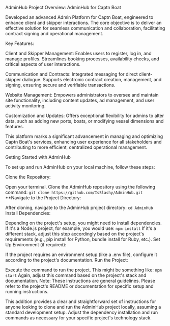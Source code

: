 AdminHub
Project Overview: AdminHub for Captn Boat

Developed an advanced Admin Platform for Captn Boat, engineered to enhance client and skipper interactions. The core objective is to deliver an effective solution for seamless communication and collaboration, facilitating contract signing and operational management.

Key Features:

Client and Skipper Management: Enables users to register, log in, and manage profiles. Streamlines booking processes, availability checks, and critical aspects of user interactions.

Communication and Contracts: Integrated messaging for direct client-skipper dialogue. Supports electronic contract creation, management, and signing, ensuring secure and verifiable transactions.

Website Management: Empowers administrators to oversee and maintain site functionality, including content updates, ad management, and user activity monitoring.

Customization and Updates: Offers exceptional flexibility for admins to alter data, such as adding new ports, boats, or modifying vessel dimensions and features.

This platform marks a significant advancement in managing and optimizing Captn Boat's services, enhancing user experience for all stakeholders and contributing to more efficient, centralized operational management.

Getting Started with AdminHub

To set up and run AdminHub on your local machine, follow these steps:

Clone the Repository:

Open your terminal.
Clone the AdminHub repository using the following command:
`git clone https://github.com/IsSlashy/AdminHub.git`
**Navigate to the Project Directory:

After cloning, navigate to the AdminHub project directory:
`cd AdminHub`
Install Dependencies:

Depending on the project's setup, you might need to install dependencies. If it's a Node.js project, for example, you would use:
`npm install`
If it's a different stack, adjust this step accordingly based on the project's requirements (e.g., pip install for Python, bundle install for Ruby, etc.).
Set Up Environment (if required):

If the project requires an environment setup (like a .env file), configure it according to the project's documentation.
Run the Project:

Execute the command to run the project. This might be something like:
`npm start`
Again, adjust this command based on the project's stack and documentation.
Note: These instructions are general guidelines. Please refer to the project's README or documentation for specific setup and running instructions.

This addition provides a clear and straightforward set of instructions for anyone looking to clone and run the AdminHub project locally, assuming a standard development setup. Adjust the dependency installation and run commands as necessary for your specific project's technology stack.
